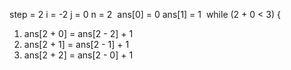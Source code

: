 step = 2
i = -2
j = 0
n = 2
​
ans[0] = 0
ans[1] = 1
​
while (2 + 0 < 3) {
1) ans[2 + 0] = ans[2 - 2] + 1
2) ans[2 + 1] = ans[2 - 1] + 1
3) ans[2 + 2] = ans[2 - 0] + 1